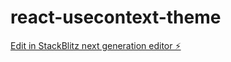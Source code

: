 # react-usecontext-theme

[Edit in StackBlitz next generation editor ⚡️](https://stackblitz.com/~/github.com/githubala/react-usecontext-theme)